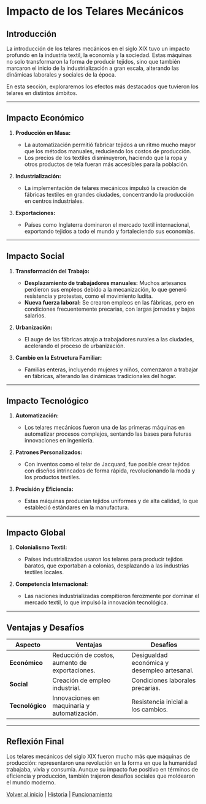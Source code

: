 # Impacto de los Telares Mecánicos

## Introducción

La introducción de los telares mecánicos en el siglo XIX tuvo un impacto profundo en la industria textil, la economía y la sociedad. Estas máquinas no solo transformaron la forma de producir tejidos, sino que también marcaron el inicio de la industrialización a gran escala, alterando las dinámicas laborales y sociales de la época.

En esta sección, exploraremos los efectos más destacados que tuvieron los telares en distintos ámbitos.

---

## Impacto Económico

1. **Producción en Masa:**
   - La automatización permitió fabricar tejidos a un ritmo mucho mayor que los métodos manuales, reduciendo los costos de producción.
   - Los precios de los textiles disminuyeron, haciendo que la ropa y otros productos de tela fueran más accesibles para la población.

2. **Industrialización:**
   - La implementación de telares mecánicos impulsó la creación de fábricas textiles en grandes ciudades, concentrando la producción en centros industriales.

3. **Exportaciones:**
   - Países como Inglaterra dominaron el mercado textil internacional, exportando tejidos a todo el mundo y fortaleciendo sus economías.

---

## Impacto Social

1. **Transformación del Trabajo:**
   - **Desplazamiento de trabajadores manuales:**
     Muchos artesanos perdieron sus empleos debido a la mecanización, lo que generó resistencia y protestas, como el movimiento ludita.
   - **Nueva fuerza laboral:**
     Se crearon empleos en las fábricas, pero en condiciones frecuentemente precarias, con largas jornadas y bajos salarios.

2. **Urbanización:**
   - El auge de las fábricas atrajo a trabajadores rurales a las ciudades, acelerando el proceso de urbanización.

3. **Cambio en la Estructura Familiar:**
   - Familias enteras, incluyendo mujeres y niños, comenzaron a trabajar en fábricas, alterando las dinámicas tradicionales del hogar.

---

## Impacto Tecnológico

1. **Automatización:**
   - Los telares mecánicos fueron una de las primeras máquinas en automatizar procesos complejos, sentando las bases para futuras innovaciones en ingeniería.

2. **Patrones Personalizados:**
   - Con inventos como el telar de Jacquard, fue posible crear tejidos con diseños intrincados de forma rápida, revolucionando la moda y los productos textiles.

3. **Precisión y Eficiencia:**
   - Estas máquinas producían tejidos uniformes y de alta calidad, lo que estableció estándares en la manufactura.

---

## Impacto Global

1. **Colonialismo Textil:**
   - Países industrializados usaron los telares para producir tejidos baratos, que exportaban a colonias, desplazando a las industrias textiles locales.

2. **Competencia Internacional:**
   - Las naciones industrializadas compitieron ferozmente por dominar el mercado textil, lo que impulsó la innovación tecnológica.

---

## Ventajas y Desafíos

| **Aspecto**          | **Ventajas**                             | **Desafíos**                          |
|-----------------------|------------------------------------------|----------------------------------------|
| **Económico**         | Reducción de costos, aumento de exportaciones. | Desigualdad económica y desempleo artesanal. |
| **Social**            | Creación de empleo industrial.           | Condiciones laborales precarias.       |
| **Tecnológico**       | Innovaciones en maquinaria y automatización. | Resistencia inicial a los cambios.     |

---

## Reflexión Final

Los telares mecánicos del siglo XIX fueron mucho más que máquinas de producción: representaron una revolución en la forma en que la humanidad trabajaba, vivía y consumía. Aunque su impacto fue positivo en términos de eficiencia y producción, también trajeron desafíos sociales que moldearon el mundo moderno.

[Volver al inicio](index.md) | [Historia](historia.md) | [Funcionamiento](funcionamiento.md)
